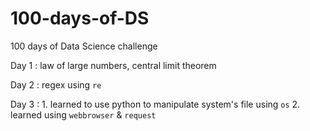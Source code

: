 # 100-days-of-DS
100 days of Data Science challenge

Day 1 : law of large numbers, central limit theorem

Day 2 : regex using `re`

Day 3 : 1. learned to use python to manipulate system's file using `os`
				2. learned using `webbrowser` & `request`
